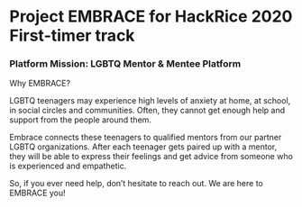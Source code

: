 # Project EMBRACE for HackRice 2020 First-timer track

### Platform Mission: LGBTQ Mentor & Mentee Platform

Why EMBRACE?

LGBTQ teenagers may experience high levels of anxiety at home, at school, in social circles and communities. Often, they cannot get enough help and support from the people around them. 

Embrace connects these teenagers to qualified mentors from our partner LGBTQ organizations. After each teenager gets paired up with a mentor, they will be able to express their feelings and get advice from someone who is experienced and empathetic. 

So, if you ever need help, don’t hesitate to reach out. We are here to EMBRACE you!
